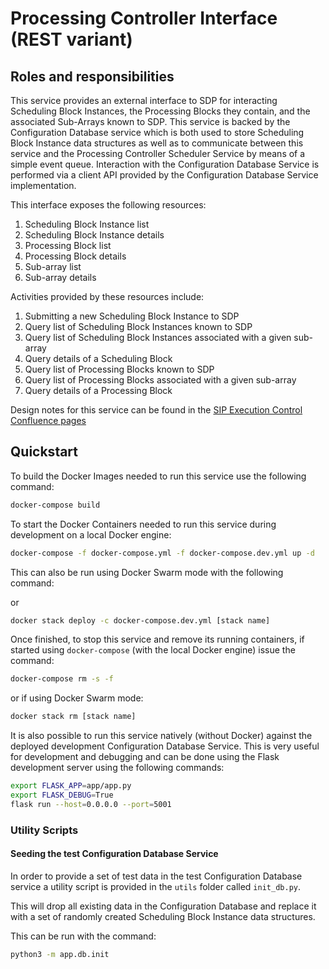 # Processing Controller Interface (REST variant)

## Roles and responsibilities

This service provides an external interface to SDP for interacting 
Scheduling Block Instances, the Processing Blocks they contain, and the 
associated Sub-Arrays known to SDP. This service is backed by the 
Configuration Database service which is both used to store Scheduling Block 
Instance data structures as well as to communicate between this service and the
Processing Controller Scheduler Service by means of a simple event queue.
Interaction with the Configuration Database Service is performed via a 
client API provided by the Configuration Database Service implementation.  

This interface exposes the following resources:

1. Scheduling Block Instance list
2. Scheduling Block Instance details
3. Processing Block list
4. Processing Block details
5. Sub-array list
6. Sub-array details

Activities provided by these resources include:

1. Submitting a new Scheduling Block Instance to SDP
2. Query list of Scheduling Block Instances known to SDP
3. Query list of Scheduling Block Instances associated with a given sub-array
4. Query details of a Scheduling Block
5. Query list of Processing Blocks known to SDP
6. Query list of Processing Blocks associated with a given sub-array
7. Query details of a Processing Block

Design notes for this service can be found in the 
[SIP Execution Control Confluence pages](https://confluence.ska-sdp.org/display/WBS/SIP%3A+%5BEC%5D+Processing+Controller+Interface+Service)


## Quickstart

To build the Docker Images needed to run this service use the following command:

```bash
docker-compose build
```

To start the Docker Containers needed to run this service during development on
a local Docker engine:

```bash
docker-compose -f docker-compose.yml -f docker-compose.dev.yml up -d
```

This can also be run using Docker Swarm mode with the following command:

or 

```bash
docker stack deploy -c docker-compose.dev.yml [stack name]
```

Once finished, to stop this service and remove its running containers, if 
started using `docker-compose` (with the local Docker engine) issue the 
command:

```bash
docker-compose rm -s -f
```

or if using Docker Swarm mode:

```bash
docker stack rm [stack name]
```

It is also possible to run this service natively (without Docker) against the 
deployed development Configuration Database Service. This is very useful
for development and debugging and can be done using the Flask development server
using the following commands:

```bash
export FLASK_APP=app/app.py
export FLASK_DEBUG=True
flask run --host=0.0.0.0 --port=5001
```

### Utility Scripts

#### Seeding the test Configuration Database Service

In order to provide a set of test data in the test Configuration Database 
service a utility script is provided in the `utils` folder called `init_db.py`.

This will drop all existing data in the Configuration Database and replace 
it with a set of randomly created Scheduling Block Instance data structures.

This can be run with the command:

```bash
python3 -m app.db.init
```


